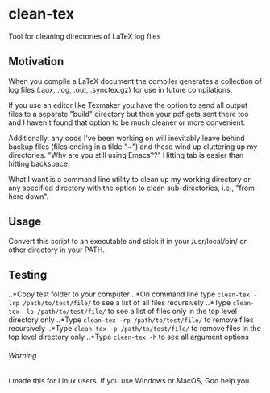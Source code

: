 # clean-tex
Tool for cleaning directories of LaTeX log files


## Motivation
When you compile a LaTeX document the compiler generates a collection of log files (.aux, .log, .out, .synctex.gz) for use in future compilations. 

If you use an editor like Texmaker you have the option to send all output files to a separate "build" directory but then your pdf gets sent there too and I haven't found that option to be much cleaner or more convenient.

Additionally, any code I've been working on will inevitably leave behind backup files (files ending in a tilde "~") and these wind up cluttering up my directories. "Why are you still using Emacs??" Hitting tab is easier than hitting backspace.

What I want is a command line utility to clean up my working directory or any specified directory with the option to clean sub-directories, i.e., "from here down".


## Usage
Convert this script to an executable and stick it in your /usr/local/bin/ or other directory in your PATH.

## Testing
..*Copy test folder to your computer
..*On command line type `clean-tex -lrp /path/to/test/file/` to see a list of all files recursively
..*Type `clean-tex -lp /path/to/test/file/` to see a list of files only in the top level directory only
..*Type `clean-tex -rp /path/to/test/file/` to remove files recursively
..*Type `clean-tex -p /path/to/test/file/` to remove files in the top level directory only
..*Type `clean-tex -h` to see all argument options


###### Warning
I made this for Linux users. If you use Windows or MacOS, God help you.
